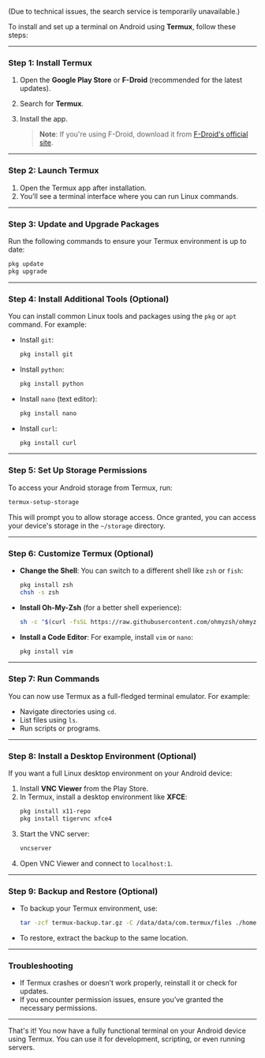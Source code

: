 (Due to technical issues, the search service is temporarily unavailable.)

To install and set up a terminal on Android using **Termux**, follow these steps:

---

### **Step 1: Install Termux**
1. Open the **Google Play Store** or **F-Droid** (recommended for the latest updates).
2. Search for **Termux**.
3. Install the app.

   > **Note**: If you're using F-Droid, download it from [F-Droid's official site](https://f-droid.org/en/packages/com.termux/).

---

### **Step 2: Launch Termux**
1. Open the Termux app after installation.
2. You’ll see a terminal interface where you can run Linux commands.

---

### **Step 3: Update and Upgrade Packages**
Run the following commands to ensure your Termux environment is up to date:

```bash
pkg update
pkg upgrade
```

---

### **Step 4: Install Additional Tools (Optional)**
You can install common Linux tools and packages using the `pkg` or `apt` command. For example:

- Install `git`:
  ```bash
  pkg install git
  ```

- Install `python`:
  ```bash
  pkg install python
  ```

- Install `nano` (text editor):
  ```bash
  pkg install nano
  ```

- Install `curl`:
  ```bash
  pkg install curl
  ```

---

### **Step 5: Set Up Storage Permissions**
To access your Android storage from Termux, run:

```bash
termux-setup-storage
```

This will prompt you to allow storage access. Once granted, you can access your device's storage in the `~/storage` directory.

---

### **Step 6: Customize Termux (Optional)**
- **Change the Shell**: You can switch to a different shell like `zsh` or `fish`:
  ```bash
  pkg install zsh
  chsh -s zsh
  ```

- **Install Oh-My-Zsh** (for a better shell experience):
  ```bash
  sh -c "$(curl -fsSL https://raw.githubusercontent.com/ohmyzsh/ohmyzsh/master/tools/install.sh)"
  ```

- **Install a Code Editor**: For example, install `vim` or `nano`:
  ```bash
  pkg install vim
  ```

---

### **Step 7: Run Commands**
You can now use Termux as a full-fledged terminal emulator. For example:
- Navigate directories using `cd`.
- List files using `ls`.
- Run scripts or programs.

---

### **Step 8: Install a Desktop Environment (Optional)**
If you want a full Linux desktop environment on your Android device:
1. Install **VNC Viewer** from the Play Store.
2. In Termux, install a desktop environment like **XFCE**:
   ```bash
   pkg install x11-repo
   pkg install tigervnc xfce4
   ```
3. Start the VNC server:
   ```bash
   vncserver
   ```
4. Open VNC Viewer and connect to `localhost:1`.

---

### **Step 9: Backup and Restore (Optional)**
- To backup your Termux environment, use:
  ```bash
  tar -zcf termux-backup.tar.gz -C /data/data/com.termux/files ./home ./usr
  ```
- To restore, extract the backup to the same location.

---

### **Troubleshooting**
- If Termux crashes or doesn’t work properly, reinstall it or check for updates.
- If you encounter permission issues, ensure you’ve granted the necessary permissions.

---

That's it! You now have a fully functional terminal on your Android device using Termux. You can use it for development, scripting, or even running servers.